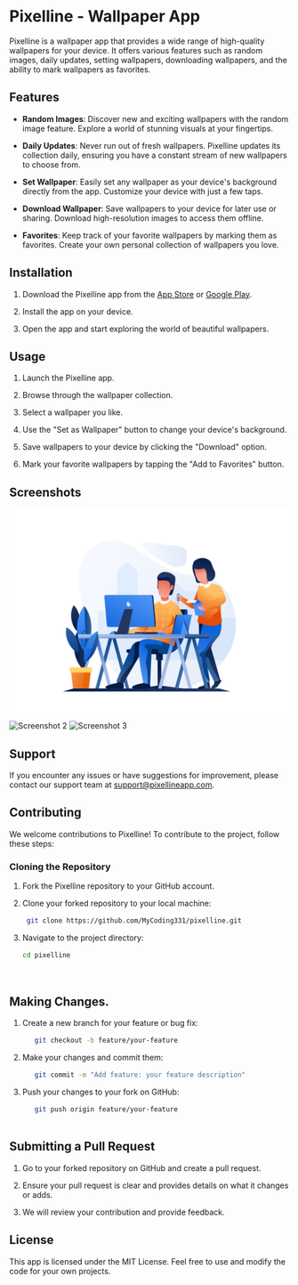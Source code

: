 # Pixelline - Wallpaper App


Pixelline is a wallpaper app that provides a wide range of high-quality wallpapers for your device. It offers various features such as random images, daily updates, setting wallpapers, downloading wallpapers, and the ability to mark wallpapers as favorites.


## Features


- **Random Images**: Discover new and exciting wallpapers with the random image feature. Explore a world of stunning visuals at your fingertips.


- **Daily Updates**: Never run out of fresh wallpapers. Pixelline updates its collection daily, ensuring you have a constant stream of new wallpapers to choose from.


- **Set Wallpaper**: Easily set any wallpaper as your device's background directly from the app. Customize your device with just a few taps.


- **Download Wallpaper**: Save wallpapers to your device for later use or sharing. Download high-resolution images to access them offline.


- **Favorites**: Keep track of your favorite wallpapers by marking them as favorites. Create your own personal collection of wallpapers you love.


## Installation


1. Download the Pixelline app from the [App Store](https://example.com) or [Google Play](https://example.com).

2. Install the app on your device.

3. Open the app and start exploring the world of beautiful wallpapers.

## Usage

1. Launch the Pixelline app.

2. Browse through the wallpaper collection.

3. Select a wallpaper you like.

4. Use the "Set as Wallpaper" button to change your device's background.

5. Save wallpapers to your device by clicking the "Download" option.

6. Mark your favorite wallpapers by tapping the "Add to Favorites" button.


## Screenshots

![Screenshot 1](assets/images/logo.png)
![Screenshot 2](screenshots/screenshot2.png)
![Screenshot 3](screenshots/screenshot3.png)

## Support

If you encounter any issues or have suggestions for improvement, please contact our support team at [support@pixellineapp.com](mailto:support@pixellineapp.com).

## Contributing

We welcome contributions to Pixelline! To contribute to the project, follow these steps:


### Cloning the Repository


1. Fork the Pixelline repository to your GitHub account.
2. Clone your forked repository to your local machine:

   ```bash
    git clone https://github.com/MyCoding331/pixelline.git

3. Navigate to the project directory:
   ```bash  
   cd pixelline
  
  
## Making Changes.


1. Create a new branch for your feature or bug fix:
   ```bash 
      git checkout -b feature/your-feature


2. Make your changes and commit them:
    ```bash 
       git commit -m "Add feature: your feature description"

3. Push your changes to your fork on GitHub:
   
    ```bash 
       git push origin feature/your-feature



## Submitting a Pull Request


1. Go to your forked repository on GitHub and create a pull request.

2. Ensure your pull request is clear and provides details on what it changes or adds.

3. We will review your contribution and provide feedback.


## License


This app is licensed under the MIT License. Feel free to use and modify the code for your own projects.





